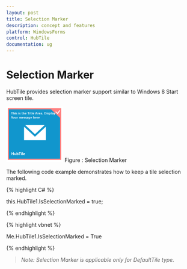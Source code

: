 ```yaml
---
layout: post
title: Selection Marker
description: concept and features
platform: WindowsForms
control: HubTile
documentation: ug
--- 
```


# Selection Marker

HubTile provides selection marker support similar to Windows 8 Start screen tile. 

![hub](Concept-and-Features_images/Concept-and-Features_img13.png) 
Figure : Selection Marker


The following code example demonstrates how to keep a tile selection marked.

{% highlight C# %} 

this.HubTile1.IsSelectionMarked = true;

 {% endhighlight %}

 
 
{% highlight vbnet %} 

Me.HubTile1.IsSelectionMarked = True

{% endhighlight %}

> _Note: Selection Marker is applicable only for DefaultTile type._
